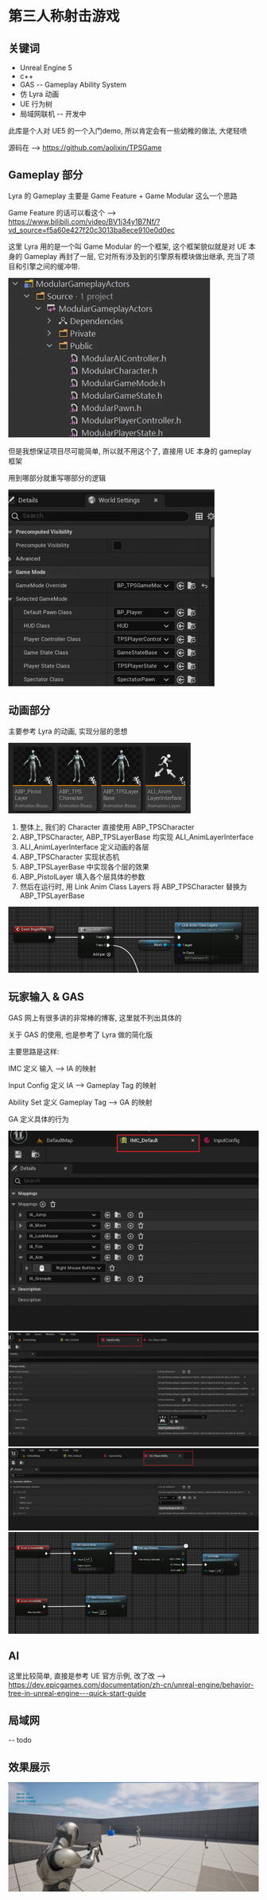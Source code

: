 # 第三人称射击游戏

## 关键词

+ Unreal Engine 5
+ c++
+ GAS -- Gameplay Ability System
+ 仿 Lyra 动画
+ UE 行为树
+ 局域网联机 -- 开发中



此库是个人对 UE5 的一个入门demo, 所以肯定会有一些幼稚的做法, 大佬轻喷

源码在 --> https://github.com/aolixin/TPSGame



## Gameplay 部分

Lyra 的 Gameplay 主要是 Game Feature + Game Modular 这么一个思路

Game Feature 的话可以看这个 --> https://www.bilibili.com/video/BV1j34y1B7Nf/?vd_source=f5a60e427f20c3013ba8ece910e0d0ec

这里 Lyra 用的是一个叫 Game Modular 的一个框架, 这个框架貌似就是对 UE 本身的 Gameplay 再封了一层, 它对所有涉及到的引擎原有模块做出继承, 充当了项目和引擎之间的缓冲带.

<img src="img\gameplay1.png" alt="image-20250107102856482" style="zoom:100%;" />

但是我想保证项目尽可能简单, 所以就不用这个了, 直接用 UE 本身的 gameplay 框架

用到哪部分就重写哪部分的逻辑

<img src="img\gameplay2.png" alt="image-20250107102856482" style="zoom:100%;" />

## 动画部分

主要参考 Lyra 的动画, 实现分层的思想

<img src="img\donghua1.png" alt="image-20250107102856482" style="zoom:100%;" />

1. 整体上, 我们的 Character 直接使用 ABP_TPSCharacter
2. ABP_TPSCharacter, ABP_TPSLayerBase 均实现 ALI_AnimLayerInterface
3. ALI_AnimLayerInterface 定义动画的各层
4. ABP_TPSCharacter 实现状态机
5. ABP_TPSLayerBase 中实现各个层的效果
6. ABP_PistolLayer 填入各个层具体的参数
7. 然后在运行时, 用 Link Anim Class Layers 将 ABP_TPSCharacter 替换为  ABP_TPSLayerBase 

<img src="img\donghua2.png" alt="image-20250107102856482" style="zoom:100%;" />





## 玩家输入 & GAS

GAS 网上有很多讲的非常棒的博客, 这里就不列出具体的

关于 GAS 的使用, 也是参考了 Lyra 做的简化版

主要思路是这样:

IMC 定义 输入 --> IA 的映射

Input Config 定义 IA --> Gameplay Tag 的映射

Ability Set 定义 Gameplay Tag --> GA 的映射

GA 定义具体的行为



<img src="img\gas1.png" alt="image-20250107102856482" style="zoom:100%;" />



<img src="img\gas2.png" alt="image-20250107102856482" style="zoom:67%;" />



<img src="img\gas3.png" alt="image-20250107102856482" style="zoom:67%;" />

<img src="img\gas4.png" alt="image-20250107102856482" style="zoom:100%;" />









## AI

这里比较简单, 直接是参考 UE 官方示例, 改了改 --> https://dev.epicgames.com/documentation/zh-cn/unreal-engine/behavior-tree-in-unreal-engine---quick-start-guide





## 局域网

-- todo





## 效果展示

<img src="img\xiaoguo1.png" alt="image-20250107102856482" style="zoom:67%;" />
